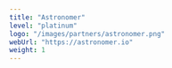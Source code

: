 ```yaml
---
title: "Astronomer"
level: "platinum"
logo: "/images/partners/astronomer.png"
webUrl: "https://astronomer.io"
weight: 1
---
```


